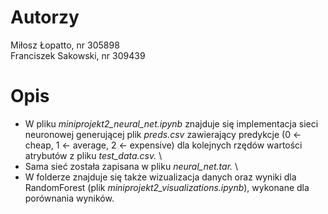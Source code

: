 # Autorzy
Miłosz Łopatto, nr 305898 \
Franciszek Sakowski, nr 309439

# Opis
- W pliku *miniprojekt2_neural_net.ipynb* znajduje się implementacja sieci neuronowej generującej plik *preds.csv* zawierający predykcje (0 <- cheap, 1 <- average, 2 <- expensive) dla kolejnych rzędów wartości atrybutów z pliku *test_data.csv.* \
- Sama sieć została zapisana w pliku *neural_net.tar.* \
- W folderze znajduje się także wizualizacja danych oraz wyniki dla RandomForest (plik *miniprojekt2_visualizations.ipynb*), wykonane dla porównania wyników.